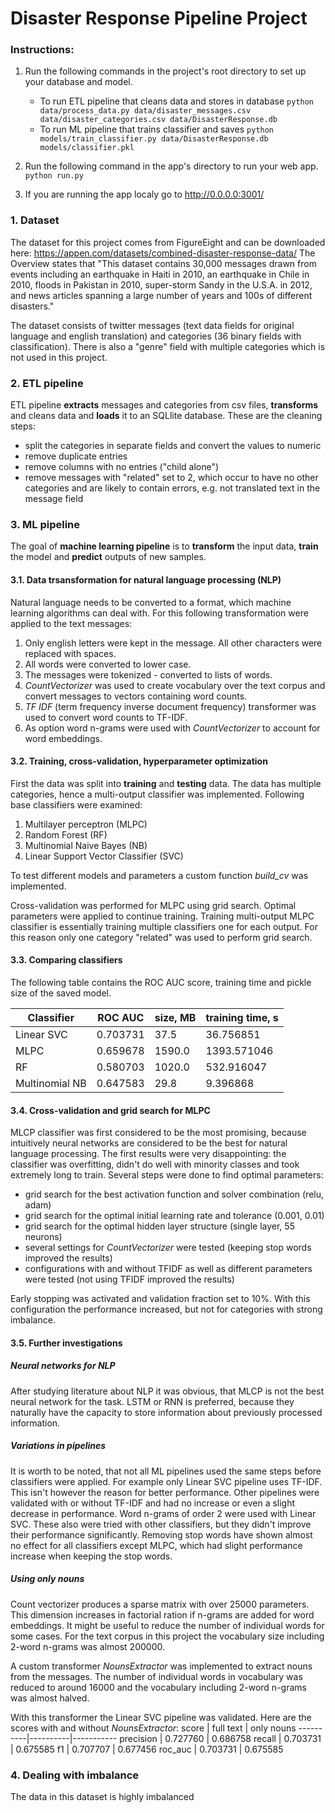 # Disaster Response Pipeline Project

### Instructions:
1. Run the following commands in the project's root directory to set up your database and model.

    - To run ETL pipeline that cleans data and stores in database
        `python data/process_data.py data/disaster_messages.csv data/disaster_categories.csv data/DisasterResponse.db`
    - To run ML pipeline that trains classifier and saves
        `python models/train_classifier.py data/DisasterResponse.db models/classifier.pkl`

2. Run the following command in the app's directory to run your web app.
    `python run.py`

3. If you are running the app localy go to http://0.0.0.0:3001/

### 1. Dataset
The dataset for this project comes from FigureEight and can be downloaded here: https://appen.com/datasets/combined-disaster-response-data/
The Overview states that "This dataset contains 30,000 messages drawn from events including an earthquake in Haiti in 2010, an earthquake in Chile in 2010, floods in Pakistan in 2010, super-storm Sandy in the U.S.A. in 2012, and news articles spanning a large number of years and 100s of different disasters."

The dataset consists of twitter messages (text data fields for original language and english translation) and categories (36 binary fields with classification). There is also a "genre" field with multiple categories which is not used in this project.

### 2. ETL pipeline
ETL pipeline **extracts** messages and categories from csv files, **transforms** and cleans data and **loads** it to an SQLlite database. These are the cleaning steps:
- split the categories in separate fields and convert the values to numeric
- remove duplicate entries
- remove columns with no entries ("child alone")
- remove messages with "related" set to 2, which occur to have no other categories and are likely to contain errors, e.g. not translated text in the message field

### 3. ML pipeline
The goal of **machine learning pipeline** is to **transform** the input data, **train** the model and **predict** outputs of new samples. 

#### 3.1. Data trsansformation for natural language processing (NLP)
Natural language needs to be converted to a format, which machine learning algorithms can deal with. For this following transformation were applied to the text messages:
1. Only english letters were kept in the message. All other characters were replaced with spaces.
2. All words were converted to lower case.
3. The messages were tokenized - converted to lists of words.
4. *CountVectorizer* was used to create vocabulary over the text corpus and convert messages to vectors containing word counts.
5. *TF IDF* (term frequency inverse document frequency) transformer was used to convert word counts to TF-IDF.
6. As option word n-grams were used with *CountVectorizer* to account for word embeddings.

#### 3.2. Training, cross-validation, hyperparameter optimization
First the data was split into **training** and **testing** data.
The data has multiple categories, hence a multi-output classifier was implemented.
Following base classifiers were examined:
1. Multilayer perceptron (MLPC)
2. Random Forest (RF)
3. Multinomial Naive Bayes (NB)
4. Linear Support Vector Classifier (SVC)

To test different models and parameters a custom function *build_cv* was implemented.

Cross-validation was performed for MLPC using grid search. Optimal parameters were applied to continue training. Training multi-output MLPC classifier is essentially training multiple classifiers one for each output. For this reason only one category "related" was used to perform grid search.

#### 3.3. Comparing classifiers
The following table contains the ROC AUC score, training time and pickle size of the saved model.

Classifier| ROC AUC | size, MB | training time, s
------------ | ------------- | ------------- | -------------
Linear SVC | 0.703731 | 37.5 | 36.756851
MLPC | 0.659678 | 1590.0 | 1393.571046
RF | 0.580703 | 1020.0 | 532.916047
Multinomial NB | 0.647583 | 29.8 | 9.396868

#### 3.4. Cross-validation and grid search for MLPC

MLCP classifier was first considered to be the most promising, because intuitively neural networks are considered to be the best for natural language processing. The first results were very disappointing: the classifier was overfitting, didn't do well with minority classes and took extremely long to train. Several steps were done to find optimal parameters:
* grid search for the best activation function and solver combination (relu, adam)
* grid search for the optimal initial learning rate and tolerance (0.001, 0.01)
* grid search for the optimal hidden layer structure (single layer, 55 neurons)
* several settings for *CountVectorizer* were tested (keeping stop words improved the results)
* configurations with and without TFIDF as well as different parameters were tested (not using TFIDF improved the results)

Early stopping was activated and validation fraction set to 10%. With this configuration the performance increased, but not for categories with strong imbalance.

#### 3.5. Further investigations
##### Neural networks for NLP
After studying literature about NLP it was obvious, that MLCP is not the best neural network for the task. LSTM or RNN is preferred, because they naturally have the capacity to store information about previously processed information.
##### Variations in pipelines
It is worth to be noted, that not all ML pipelines used the same steps before classifiers were applied. For example only Linear SVC pipeline uses TF-IDF. This isn't however the reason for better performance. Other pipelines were validated with or without TF-IDF and had no increase or even a slight decrease in performance. Word n-grams of order 2 were used with Linear SVC. These also were tried with other classifiers, but they didn't improve their performance significantly. Removing stop words have shown almost no effect for all classifiers except MLPC, which had slight performance increase when keeping the stop words.
##### Using only nouns
Count vectorizer produces a sparse matrix with over 25000 parameters. This dimension increases in factorial ration if n-grams are added for word embeddings. It might be useful to reduce the number of individual words for some cases. For the text corpus in this project the vocabulary size including 2-word n-grams was almost 200000.

A custom transformer *NounsExtractor* was implemented to extract nouns from the messages. The number of individual words in vocabulary was reduced to around 16000 and the vocabulary including 2-word n-grams was almost halved.

With this transformer the Linear SVC pipeline was validated. Here are the scores with and without *NounsExtractor*:
score | full text | only nouns
----------|----------|-----------
precision | 0.727760 | 0.686758
recall | 0.703731 | 0.675585
f1 | 0.707707 | 0.677456
roc_auc | 0.703731 | 0.675585

### 4. Dealing with imbalance
The data in this dataset is highly imbalanced
